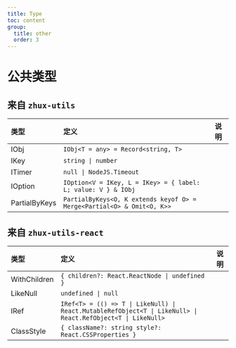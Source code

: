 ```yaml
---
title: Type
toc: content
group:
  title: other
  order: 3
---
```


# 公共类型

## 来自 `zhux-utils`

| 类型          | 定义                                                                   | 说明 |
| :------------ | :--------------------------------------------------------------------- | :--- |
| IObj          | `IObj<T = any> = Record<string, T>`                                    |      |
| IKey          | `string \| number`                                                     |      |
| ITimer        | `null \| NodeJS.Timeout`                                               |      |
| IOption       | `IOption<V = IKey, L = IKey> = { label: L; value: V } & IObj`          |      |
| PartialByKeys | `PartialByKeys<O, K extends keyof O> = Merge<Partial<O> & Omit<O, K>>` |      |

## 来自 `zhux-utils-react`

| 类型         | 定义                                                                                                         | 说明 |
| :----------- | :----------------------------------------------------------------------------------------------------------- | :--- |
| WithChildren | `{ children?: React.ReactNode \| undefined }`                                                                |      |
| LikeNull     | `undefined \| null`                                                                                          |      |
| IRef         | `IRef<T> = (() => T \| LikeNull) \| React.MutableRefObject<T \| LikeNull> \| React.RefObject<T \| LikeNull>` |      |
| ClassStyle   | `{ className?: string style?: React.CSSProperties }`                                                         |      |
